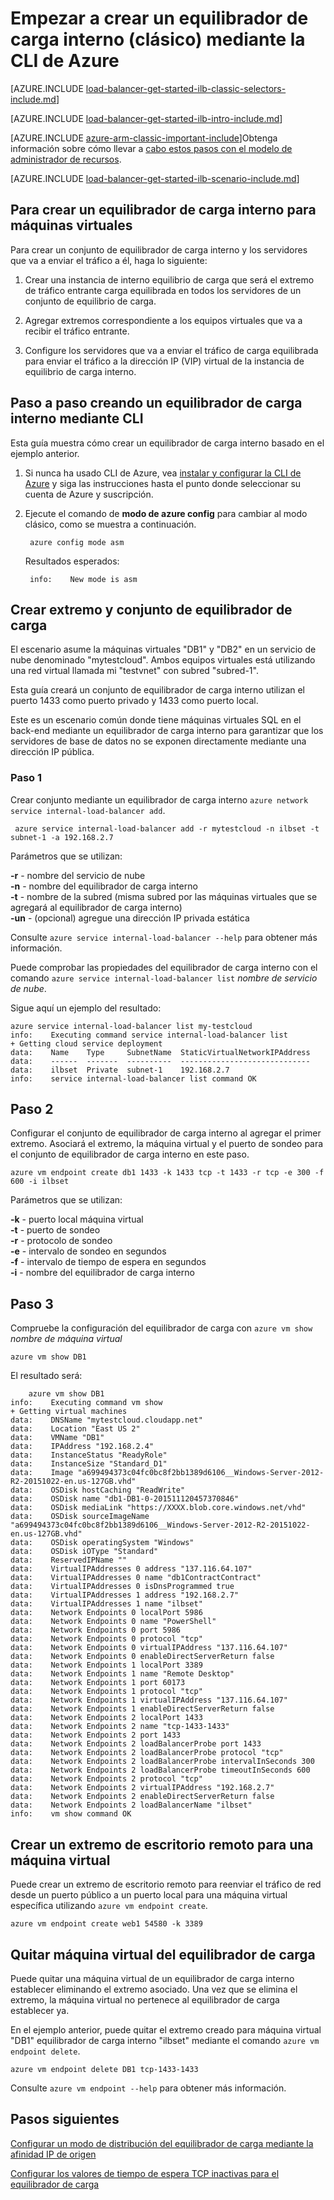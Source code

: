<properties
   pageTitle="Crear un equilibrador de carga interno mediante la CLI de Azure en el modelo de implementación clásica | Microsoft Azure"
   description="Aprenda a crear un equilibrador de carga interno mediante la CLI de Azure en el modelo de implementación clásica"
   services="load-balancer"
   documentationCenter="na"
   authors="sdwheeler"
   manager="carmonm"
   editor=""
   tags="azure-service-management"
/>
<tags
   ms.service="load-balancer"
   ms.devlang="na"
   ms.topic="get-started-article"
   ms.tgt_pltfrm="na"
   ms.workload="infrastructure-services"
   ms.date="02/09/2016"
   ms.author="sewhee" />

# <a name="get-started-creating-an-internal-load-balancer-classic-using-the-azure-cli"></a>Empezar a crear un equilibrador de carga interno (clásico) mediante la CLI de Azure

[AZURE.INCLUDE [load-balancer-get-started-ilb-classic-selectors-include.md](../../includes/load-balancer-get-started-ilb-classic-selectors-include.md)]

[AZURE.INCLUDE [load-balancer-get-started-ilb-intro-include.md](../../includes/load-balancer-get-started-ilb-intro-include.md)]

[AZURE.INCLUDE [azure-arm-classic-important-include](../../includes/learn-about-deployment-models-classic-include.md)]Obtenga información sobre cómo llevar a [cabo estos pasos con el modelo de administrador de recursos](load-balancer-get-started-ilb-arm-cli.md).

[AZURE.INCLUDE [load-balancer-get-started-ilb-scenario-include.md](../../includes/load-balancer-get-started-ilb-scenario-include.md)]


## <a name="to-create-an-internal-load-balancer-set-for-virtual-machines"></a>Para crear un equilibrador de carga interno para máquinas virtuales

Para crear un conjunto de equilibrador de carga interno y los servidores que va a enviar el tráfico a él, haga lo siguiente:

1. Crear una instancia de interno equilibrio de carga que será el extremo de tráfico entrante carga equilibrada en todos los servidores de un conjunto de equilibrio de carga.

1. Agregar extremos correspondiente a los equipos virtuales que va a recibir el tráfico entrante.

1. Configure los servidores que va a enviar el tráfico de carga equilibrada para enviar el tráfico a la dirección IP (VIP) virtual de la instancia de equilibrio de carga interno.

## <a name="step-by-step-creating-an-internal-load-balancer-using-cli"></a>Paso a paso creando un equilibrador de carga interno mediante CLI

Esta guía muestra cómo crear un equilibrador de carga interno basado en el ejemplo anterior.

1. Si nunca ha usado CLI de Azure, vea [instalar y configurar la CLI de Azure](../../articles/xplat-cli-install.md) y siga las instrucciones hasta el punto donde seleccionar su cuenta de Azure y suscripción.

2. Ejecute el comando de **modo de azure config** para cambiar al modo clásico, como se muestra a continuación.

        azure config mode asm

    Resultados esperados:

        info:    New mode is asm


## <a name="create-endpoint-and-load-balancer-set"></a>Crear extremo y conjunto de equilibrador de carga

El escenario asume la máquinas virtuales "DB1" y "DB2" en un servicio de nube denominado "mytestcloud". Ambos equipos virtuales está utilizando una red virtual llamada mi "testvnet" con subred "subred-1".

Esta guía creará un conjunto de equilibrador de carga interno utilizan el puerto 1433 como puerto privado y 1433 como puerto local.

Este es un escenario común donde tiene máquinas virtuales SQL en el back-end mediante un equilibrador de carga interno para garantizar que los servidores de base de datos no se exponen directamente mediante una dirección IP pública.


### <a name="step-1"></a>Paso 1

Crear conjunto mediante un equilibrador de carga interno `azure network service internal-load-balancer add`.

     azure service internal-load-balancer add -r mytestcloud -n ilbset -t subnet-1 -a 192.168.2.7

Parámetros que se utilizan:

**-r** - nombre del servicio de nube<BR>
**-n** - nombre del equilibrador de carga interno<BR>
**-t** - nombre de la subred (misma subred por las máquinas virtuales que se agregará al equilibrador de carga interno)<BR>
**-un** - (opcional) agregue una dirección IP privada estática<BR>

Consulte `azure service internal-load-balancer --help` para obtener más información.

Puede comprobar las propiedades del equilibrador de carga interno con el comando `azure service internal-load-balancer list` *nombre de servicio de nube*.

Sigue aquí un ejemplo del resultado:

    azure service internal-load-balancer list my-testcloud
    info:    Executing command service internal-load-balancer list
    + Getting cloud service deployment
    data:    Name    Type     SubnetName  StaticVirtualNetworkIPAddress
    data:    ------  -------  ----------  -----------------------------
    data:    ilbset  Private  subnet-1    192.168.2.7
    info:    service internal-load-balancer list command OK


## <a name="step-2"></a>Paso 2

Configurar el conjunto de equilibrador de carga interno al agregar el primer extremo. Asociará el extremo, la máquina virtual y el puerto de sondeo para el conjunto de equilibrador de carga interno en este paso.

    azure vm endpoint create db1 1433 -k 1433 tcp -t 1433 -r tcp -e 300 -f 600 -i ilbset

Parámetros que se utilizan:

**-k** - puerto local máquina virtual<BR>
**-t** - puerto de sondeo<BR>
**-r** - protocolo de sondeo<BR>
**-e** - intervalo de sondeo en segundos<BR>
**-f** - intervalo de tiempo de espera en segundos <BR>
**-i** - nombre del equilibrador de carga interno <BR>


## <a name="step-3"></a>Paso 3

Compruebe la configuración del equilibrador de carga con `azure vm show` *nombre de máquina virtual*

    azure vm show DB1

El resultado será:

        azure vm show DB1
    info:    Executing command vm show
    + Getting virtual machines
    data:    DNSName "mytestcloud.cloudapp.net"
    data:    Location "East US 2"
    data:    VMName "DB1"
    data:    IPAddress "192.168.2.4"
    data:    InstanceStatus "ReadyRole"
    data:    InstanceSize "Standard_D1"
    data:    Image "a699494373c04fc0bc8f2bb1389d6106__Windows-Server-2012-R2-20151022-en.us-127GB.vhd"
    data:    OSDisk hostCaching "ReadWrite"
    data:    OSDisk name "db1-DB1-0-201511120457370846"
    data:    OSDisk mediaLink "https://XXXX.blob.core.windows.net/vhd"
    data:    OSDisk sourceImageName "a699494373c04fc0bc8f2bb1389d6106__Windows-Server-2012-R2-20151022-en.us-127GB.vhd"
    data:    OSDisk operatingSystem "Windows"
    data:    OSDisk iOType "Standard"
    data:    ReservedIPName ""
    data:    VirtualIPAddresses 0 address "137.116.64.107"
    data:    VirtualIPAddresses 0 name "db1ContractContract"
    data:    VirtualIPAddresses 0 isDnsProgrammed true
    data:    VirtualIPAddresses 1 address "192.168.2.7"
    data:    VirtualIPAddresses 1 name "ilbset"
    data:    Network Endpoints 0 localPort 5986
    data:    Network Endpoints 0 name "PowerShell"
    data:    Network Endpoints 0 port 5986
    data:    Network Endpoints 0 protocol "tcp"
    data:    Network Endpoints 0 virtualIPAddress "137.116.64.107"
    data:    Network Endpoints 0 enableDirectServerReturn false
    data:    Network Endpoints 1 localPort 3389
    data:    Network Endpoints 1 name "Remote Desktop"
    data:    Network Endpoints 1 port 60173
    data:    Network Endpoints 1 protocol "tcp"
    data:    Network Endpoints 1 virtualIPAddress "137.116.64.107"
    data:    Network Endpoints 1 enableDirectServerReturn false
    data:    Network Endpoints 2 localPort 1433
    data:    Network Endpoints 2 name "tcp-1433-1433"
    data:    Network Endpoints 2 port 1433
    data:    Network Endpoints 2 loadBalancerProbe port 1433
    data:    Network Endpoints 2 loadBalancerProbe protocol "tcp"
    data:    Network Endpoints 2 loadBalancerProbe intervalInSeconds 300
    data:    Network Endpoints 2 loadBalancerProbe timeoutInSeconds 600
    data:    Network Endpoints 2 protocol "tcp"
    data:    Network Endpoints 2 virtualIPAddress "192.168.2.7"
    data:    Network Endpoints 2 enableDirectServerReturn false
    data:    Network Endpoints 2 loadBalancerName "ilbset"
    info:    vm show command OK


## <a name="create-a-remote-desktop-endpoint-for-a-virtual-machine"></a>Crear un extremo de escritorio remoto para una máquina virtual

Puede crear un extremo de escritorio remoto para reenviar el tráfico de red desde un puerto público a un puerto local para una máquina virtual específica utilizando `azure vm endpoint create`.

    azure vm endpoint create web1 54580 -k 3389


## <a name="remove-virtual-machine-from-load-balancer"></a>Quitar máquina virtual del equilibrador de carga

Puede quitar una máquina virtual de un equilibrador de carga interno establecer eliminando el extremo asociado. Una vez que se elimina el extremo, la máquina virtual no pertenece al equilibrador de carga establecer ya.

 En el ejemplo anterior, puede quitar el extremo creado para máquina virtual "DB1" equilibrador de carga interno "ilbset" mediante el comando `azure vm endpoint delete`.

    azure vm endpoint delete DB1 tcp-1433-1433


Consulte `azure vm endpoint --help` para obtener más información.


## <a name="next-steps"></a>Pasos siguientes

[Configurar un modo de distribución del equilibrador de carga mediante la afinidad IP de origen](load-balancer-distribution-mode.md)

[Configurar los valores de tiempo de espera TCP inactivas para el equilibrador de carga](load-balancer-tcp-idle-timeout.md)